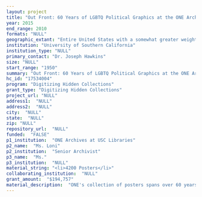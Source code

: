 ```yaml
--- 
layout: project 
title: "Out Front: 60 Years of LGBTQ Political Graphics at the ONE Archives"
year: 2015
end_range: 2010
formats: "NULL"
geographic_extant: "Entire United States with a somewhat greater weighting of materials from California and the western United States."
institution: "University of Southern California"
institution_type: "NULL"
primary_contact: "Dr. Joseph Hawkins"
size: "NULL"
start_range: "1950"
summary: "Out Front: 60 Years of LGBTQ Political Graphics at the ONE Archives will expose a wealth of visual materials documenting lesbian, gay, bisexual, transgender, and queer (LGBTQ) viewpoints since the 1950s. To advance the cultural understanding of queer politics and visual culture, our project will digitize 4,200 political posters and protest signs from ONE's collections for free online public access via the USC Digital Library and the Digital Public Library of America (DPLA). These artifacts include thousands of posters and handmade signs from the earliest protests and pride celebrations. Highlights include iconic posters created by ACT UP, the Gay Liberation Front, and 1950s-era homophile organizations like the Mattachine Society. These posters, stored in flat files at the ONE Archives' facility, are exceedingly difficult to access. They comprise some of the few remaining visual traces of pioneering activists and organizations that advanced the struggle for LGBTQ equality."
hc_id: "17534004"
program: "Digitizing Hidden Collections"
grant_type: "Digitizing Hidden Collections"
project_url: "NULL"
address1:  "NULL"
address2:  "NULL"
city:  "NULL"
state:  "NULL"
zip: "NULL"
repository_url:  "NULL"
funded:  "FALSE"
p1_institution:  "ONE Archives at USC Libraries"
p2_name:  "Ms. Loni"
p2_institution:  "Senior Archivist"
p3_name:  "Ms."
p3_institution:  "NULL"
material_string: "<li>4200 Posters</li>"
collaborating_institution:  "NULL"
grant_amount:  "$194,757"
material_description:  "ONE's collection of posters spans over 60 years of the LGBTQ movement and documents communities throughout the United States. The majority of the 3,700 posters fall into two main categories: 1) 2,500 political posters and 2) 1,200 posters for LGBTQ businesses, cultural events, and public education. The political posters were created for grassroots organizations or community events relating to gay rights activism, pride parades and festivals, LGBTQ community support services, and demonstrations. Highlights include a poster from the Mattachine Society (1956), one of the earliest known political posters on behalf of a LGBTQ rights cause; the iconic \"Gay-In\"  poster created by Bruce Riefel (1970) for gatherings organized by the Gay Liberation Front; hundreds of posters from gay pride events throughout the US; a collection of gay political posters given to pioneer Morris Kight, and part of his \"McCadden Place Collection;\"  posters advertising safe sex and AIDS/HIV awareness; and posters from the historic Marches on Washington. The collection also includes posters advertising LGBTQ businesses and cultural events, such as posters from important early lesbian-, feminist-, and gay-themed bookstores which are now out of business; gay and lesbian bars throughout the U.S.; and LGBTQ film festivals across the U.S. \n\n\n\nONE's collection of signs includes 500 picket signs, parade signs, and wall signs that represent some of the most at risk items in ONE's collections. Highlights include: Frank Kameny signs (1964-1966) used in his demonstrations regarding fair employment for homosexuals in Pennsylvania, New York, and Washington, D.C.; dozens of protest signs from ACT UP (1980s); dozens of pride signs carried in parades throughout California; and the infamous \"FAGOTS STAY OUT\"  sign from Barney's Beanery, the subject of many protests against the restaurant's anti-gay practices."
---
```

